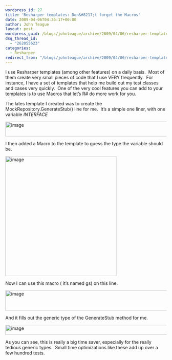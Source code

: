 ```yaml
---
wordpress_id: 27
title: 'Resharper templates: Don&#8217;t forget the Macros'
date: 2009-04-06T04:36:17+00:00
author: John Teague
layout: post
wordpress_guid: /blogs/johnteague/archive/2009/04/06/resharper-templates-don-t-forget-the-macros.aspx
dsq_thread_id:
  - "262055623"
categories:
  - Resharper
redirect_from: "/blogs/johnteague/archive/2009/04/06/resharper-templates-don-t-forget-the-macros.aspx/"
---
```

I use Resharper templates (among other features) on a daily basis.&#160; Most of them create very small pieces of code that I use VERY frequently.&#160; For instance, I have a set of templates that help me build out my test classes and cases very quickly.&#160; One of the very cool features you can add to your templates is to use Macros that let&#8217;s R# do more work for you.

The lates template I created was to create the MockRepository.GenerateStub<Type>() line for me.&#160; It’s a simple one liner, with one variable $INTERFACE$

[<img style="border-right: 0px;border-top: 0px;border-left: 0px;border-bottom: 0px" height="46" alt="image" src="http://lostechies.com/content/johnteague/uploads/2011/03/image_thumb_0CE98DCD.png" width="721" border="0" />](http://lostechies.com/content/johnteague/uploads/2011/03/image_0D55C0C2.png) 

I then added a Macro to the template to guess the type the variable should be.

[<img style="border-right: 0px;border-top: 0px;border-left: 0px;border-bottom: 0px" height="375" alt="image" src="http://lostechies.com/content/johnteague/uploads/2011/03/image_thumb_1815A8C8.png" width="347" border="0" />](http://lostechies.com/content/johnteague/uploads/2011/03/image_35F42CC9.png) 

Now I can use this macro ( it’s named gs) on this line.

[<img style="border-right: 0px;border-top: 0px;border-left: 0px;border-bottom: 0px" height="63" alt="image" src="http://lostechies.com/content/johnteague/uploads/2011/03/image_thumb_351E5790.png" width="593" border="0" />](http://lostechies.com/content/johnteague/uploads/2011/03/image_4E865ACA.png) 

And it fills out the generic type of the GenerateStub method for me.

[<img style="border-right: 0px;border-top: 0px;border-left: 0px;border-bottom: 0px" height="31" alt="image" src="http://lostechies.com/content/johnteague/uploads/2011/03/image_thumb_274EA246.png" width="913" border="0" />](http://lostechies.com/content/johnteague/uploads/2011/03/image_0C164945.png) 

As you can see, this is really a big time saver, especially for the really tedious generic types.&#160; Small time optimizations like these add up over a few hundred tests.